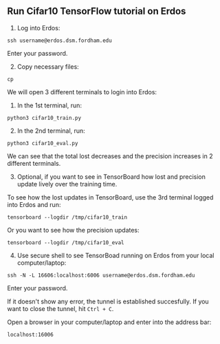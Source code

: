 
## Run Cifar10 TensorFlow tutorial on Erdos

1. Log into Erdos:

`ssh username@erdos.dsm.fordham.edu`

Enter your password.

2. Copy necessary files:

`cp `


We will open 3 different terminals to login into Erdos:

1. In the 1st terminal, run: 

`python3 cifar10_train.py`

2. In the 2nd terminal, run:

`python3 cifar10_eval.py`

We can see that the total lost decreases and the precision increases in 2 different terminals.

3. Optional, if you want to see in TensorBoard how lost and precision update lively over the training time.

To see how the lost updates in TensorBoard, use the 3rd terminal logged into Erdos and run:

`tensorboard --logdir /tmp/cifar10_train`

Or you want to see how the precision updates:

`tensorboard --logdir /tmp/cifar10_eval`

4. Use secure shell to see TensorBoad running on Erdos from your local computer/laptop:

`ssh -N -L 16606:localhost:6006 username@erdos.dsm.fordham.edu`

Enter your password. 

If it doesn't show any error, the tunnel is established succesfully. If you want to close the tunnel, hit `Ctrl + C`.

Open a browser in your computer/laptop and enter into the address bar:

`localhost:16006`
